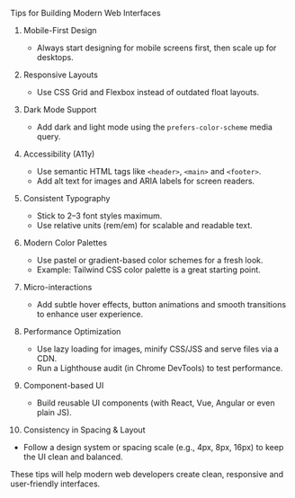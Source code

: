  Tips for Building Modern Web Interfaces

1. Mobile-First Design  
   - Always start designing for mobile screens first, then scale up for desktops.  

2. Responsive Layouts  
   - Use CSS Grid and Flexbox instead of outdated float layouts.  

3. Dark Mode Support
   - Add dark and light mode using the `prefers-color-scheme` media query.  

4. Accessibility (A11y)
   - Use semantic HTML tags like `<header>`, `<main>` and `<footer>`.  
   - Add alt text for images and ARIA labels for screen readers.  

5. Consistent Typography  
   - Stick to 2–3 font styles maximum.  
   - Use relative units (rem/em) for scalable and readable text.  

6. Modern Color Palettes  
   - Use pastel or gradient-based color schemes for a fresh look.  
   - Example: Tailwind CSS color palette is a great starting point.  

7. Micro-interactions  
   - Add subtle hover effects, button animations and smooth transitions to enhance user experience.  

8. Performance Optimization  
   - Use lazy loading for images, minify CSS/JSS and serve files via a CDN.  
   - Run a Lighthouse audit (in Chrome DevTools) to test performance.  

9. Component-based UI
   - Build reusable UI components (with React, Vue, Angular or even plain JS).  

10. Consistency in Spacing & Layout  
   - Follow a design system or spacing scale (e.g., 4px, 8px, 16px) to keep the UI clean and balanced.  


 These tips will help modern web developers create clean, responsive and user-friendly interfaces.
